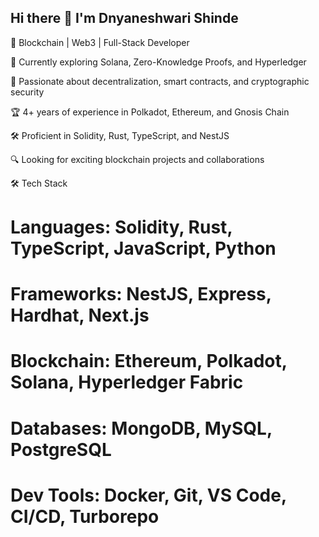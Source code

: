 ## Hi there 👋 I'm Dnyaneshwari Shinde

🚀 Blockchain | Web3 | Full-Stack Developer  

🌱 Currently exploring Solana, Zero-Knowledge Proofs, and Hyperledger

🎯 Passionate about decentralization, smart contracts, and cryptographic security

🏆 4+ years of experience in Polkadot, Ethereum, and Gnosis Chain

🛠 Proficient in Solidity, Rust, TypeScript, and NestJS

🔍 Looking for exciting blockchain projects and collaborations


🛠 Tech Stack 
# Languages: Solidity, Rust, TypeScript, JavaScript, Python
# Frameworks: NestJS, Express, Hardhat, Next.js
# Blockchain: Ethereum, Polkadot, Solana, Hyperledger Fabric
# Databases: MongoDB, MySQL, PostgreSQL
# Dev Tools: Docker, Git, VS Code, CI/CD, Turborepo
